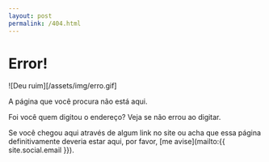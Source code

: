 ```yaml
---
layout: post
permalink: /404.html
---
```


# <span class="bad">Error!</span>

![Deu ruim][/assets/img/erro.gif]

A página que você procura não está aqui.

Foi você quem digitou o endereço? Veja se não errou ao digitar.

Se você chegou aqui através de algum link no site ou acha que essa página definitivamente deveria estar aqui, por favor, [me avise](mailto:{{ site.social.email }}). 


